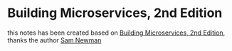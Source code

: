 # Building Microservices, 2nd Edition
this notes has been created based on [Building Microservices, 2nd Edition](https://learning.oreilly.com/library/view/building-microservices-2nd/9781492034018/), thanks the author [Sam Newman](https://samnewman.io/about/)

